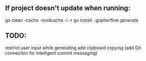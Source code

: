 ## If project doesn't update when running:
go clean -cache -modcache -i -r
go install .
gopherflow generate

## TODO:
restrict user input while generating
add clipboard copying
(add Git connection for intelligent commit messaging)